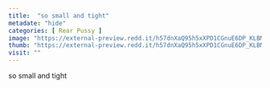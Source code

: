 ```yaml
---
title:  "so small and tight"
metadate: "hide"
categories: [ Rear Pussy ]
image: "https://external-preview.redd.it/h57dnXaQ95h5xXPD1CGnuE6DP_KLBMGe8CH836gg1RA.jpg?auto=webp&s=2d9ac1476513094a24229b091b800194509023bc"
thumb: "https://external-preview.redd.it/h57dnXaQ95h5xXPD1CGnuE6DP_KLBMGe8CH836gg1RA.jpg?width=1080&crop=smart&auto=webp&s=bdebd5ca8a63ed125a524804e43b3115d6b86255"
visit: ""
---
```

so small and tight
